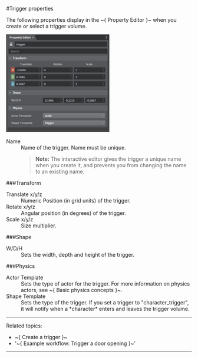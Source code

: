 ﻿#Trigger properties

The following properties display in the ~{ Property Editor }~ when you create or select a trigger volume.

![](../../images/trigger_properties.png)

<dl>

<dt>Name</dt>
<dd>Name of the trigger. Name must be unique.

  > **Note:** The interactive editor gives the trigger a unique name when you create it, and prevents you from changing the name to an existing name.

</dd>

</dl>

###Transform

<dl>

<dt>Translate x/y/z</dt>

<dd>Numeric Position (in grid units) of the trigger.</dd>

<dt>Rotate x/y/z</dt>
<dd>Angular position (in degrees) of the trigger.</dd>

<dt>Scale x/y/z</dt>
<dd>Size multiplier.</dd>

</dl>

###Shape

<dl>

<dt>W/D/H</dt>
<dd>Sets the width, depth and height of the trigger.</dd>

</dl>

###Physics

<dt>Actor Template</dt>
<dd>Sets the type of actor for the trigger. For more information on physics actors, see ~{ Basic physics concepts }~.</dd>

<dt>Shape Template</dt>
<dd>Sets the type of the trigger. If you set a trigger to "character_trigger", it will notify when a *character* enters and leaves the trigger volume.</dd>

</dl>

---
Related topics:
-	~{ Create a trigger }~
-	'~{ Example workflow: Trigger a door opening }~'
---
